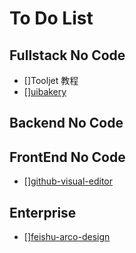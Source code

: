 # To Do List

## Fullstack No Code
- []Tooljet 教程
- [][uibakery](https://uibakery.io/)


## Backend No Code

## FrontEnd No Code

- [][github-visual-editor](https://github.com/topics/visual-editor)


## Enterprise 

- [][feishu-arco-design](https://github.com/arco-design)